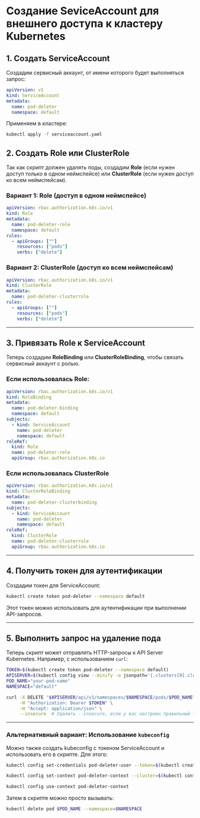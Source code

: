 # Создание SeviceAccount для внешнего доступа к кластеру Kubernetes

## 1. **Создать ServiceAccount**

Создадим сервисный аккаунт, от имени которого будет выполняться запрос:

```yaml
apiVersion: v1
kind: ServiceAccount
metadata:
  name: pod-deleter
  namespace: default
```

Применяем в кластере:

```bash
kubectl apply -f serviceaccount.yaml
```

## 2. **Создать Role или ClusterRole**

Так как скрипт должен удалять поды, создадим **Role** (если нужен доступ только в одном неймспейсе) или **ClusterRole** (если нужен доступ ко всем неймспейсам).

### **Вариант 1: Role (доступ в одном неймспейсе)**

```yaml
apiVersion: rbac.authorization.k8s.io/v1
kind: Role
metadata:
  name: pod-deleter-role
  namespace: default
rules:
  - apiGroups: [""]
    resources: ["pods"]
    verbs: ["delete"]
```

### **Вариант 2: ClusterRole (доступ ко всем неймспейсам)**

```yaml
apiVersion: rbac.authorization.k8s.io/v1
kind: ClusterRole
metadata:
  name: pod-deleter-clusterrole
rules:
  - apiGroups: [""]
    resources: ["pods"]
    verbs: ["delete"]
```

---

## 3. **Привязать Role к ServiceAccount**

Теперь создадим **RoleBinding** или **ClusterRoleBinding**, чтобы связать сервисный аккаунт с ролью.

### **Если использовалась Role:**

```yaml
apiVersion: rbac.authorization.k8s.io/v1
kind: RoleBinding
metadata:
  name: pod-deleter-binding
  namespace: default
subjects:
  - kind: ServiceAccount
    name: pod-deleter
    namespace: default
roleRef:
  kind: Role
  name: pod-deleter-role
  apiGroup: rbac.authorization.k8s.io
```

### **Если использовалась ClusterRole**

```yaml
apiVersion: rbac.authorization.k8s.io/v1
kind: ClusterRoleBinding
metadata:
  name: pod-deleter-clusterbinding
subjects:
  - kind: ServiceAccount
    name: pod-deleter
    namespace: default
roleRef:
  kind: ClusterRole
  name: pod-deleter-clusterrole
  apiGroup: rbac.authorization.k8s.io
```

---

## 4. **Получить токен для аутентификации**

Создадим токен для ServiceAccount:

```bash
kubectl create token pod-deleter --namespace default
```

Этот токен можно использовать для аутентификации при выполнении API-запросов.

---

## 5. **Выполнить запрос на удаление пода**

Теперь скрипт может отправлять HTTP-запросы к API Server Kubernetes. Например, с использованием `curl`:

```bash
TOKEN=$(kubectl create token pod-deleter --namespace default)
APISERVER=$(kubectl config view --minify -o jsonpath='{.clusters[0].cluster.server}')
POD_NAME="your-pod-name"
NAMESPACE="default"

curl -X DELETE "$APISERVER/api/v1/namespaces/$NAMESPACE/pods/$POD_NAME" \
     -H "Authorization: Bearer $TOKEN" \
     -H "Accept: application/json" \
     --insecure  # Удалить --insecure, если у вас настроен правильный TLS
```

---

### Альтернативный вариант: Использование `kubeconfig`

Можно также создать kubeconfig с токеном ServiceAccount и использовать его в скрипте. Для этого:

```bash
kubectl config set-credentials pod-deleter-user --token=$(kubectl create token pod-deleter --namespace default)

kubectl config set-context pod-deleter-context --cluster=$(kubectl config view --minify -o jsonpath='{.clusters[0].name}') --user=pod-deleter-user --namespace=default

kubectl config use-context pod-deleter-context
```

Затем в скрипте можно просто вызывать:

```bash
kubectl delete pod $POD_NAME --namespace=$NAMESPACE
```
